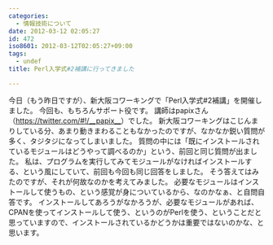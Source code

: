 ```yaml
---
categories:
  - 情報技術について
date: 2012-03-12 02:05:27
id: 472
iso8601: 2012-03-12T02:05:27+09:00
tags:
  - undef
title: Perl入学式#2補講に行ってきました

---
```


<p>今日（もう昨日ですが）、新大阪コワーキングで「Perl入学式#2補講」を開催しました。
今回も、もちろんサポート役です。
講師はpapixさん（<a href="https://twitter.com/__papix__">https://twitter.com/#!/__papix__</a>）でした。
新大阪コワーキングはこじんまりしている分、あまり動きまわることもなかったのですが、なかなか鋭い質問が多く、タジタジになってしまいました。
質問の中には「既にインストールされているモジュールはどうやって調べるのか」という、前回と同じ質問が出ました。
私は、プログラムを実行してみてモジュールがなければインストールする、という風にしていて、前回も今回も同じ回答をしました。
そう答えてはみたのですが、それが何故なのかを考えてみました。
必要なモジュールはインストールして使うもの、という感覚が身についているから、なのかなぁ、と自問自答です。
インストールしてあろうがなかろうが、必要なモジュールがあれば、CPANを使ってインストールして使う、というのがPerlを使う、ということだと思っていますので、インストールされているかどうかは重要ではないのかな、と思います。</p>
    	